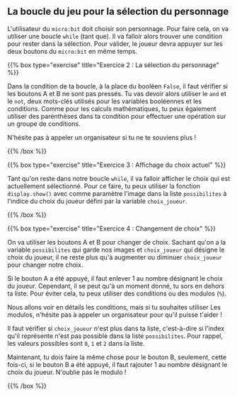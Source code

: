 ## La boucle du jeu pour la sélection du personnage

L'utilisateur du `micro:bit` doit choisir son personnage. Pour faire cela,
on va utiliser une boucle `while` (tant que). Il va falloir alors trouver
une condition pour rester dans la sélection. Pour valider, le joueur devra
appuyer sur les deux boutons du `micro:bit` en même temps.

{{% box type="exercise" title="Exercice 2 : La sélection du personnage" %}}

Dans la condition de ta boucle, à la place du booléen `False`, il faut vérifier
si les boutons A et B ne sont pas pressés. Tu vas devoir alors utiliser le `and`
et le `not`, deux mots-clés utilisés pour les variables booléennes et les
conditions. Comme pour les calculs mathématiques, tu peux également utiliser
des parenthèses dans ta condition pour effectuer une opération sur un groupe
de conditions.

N'hésite pas à appeler un organisateur si tu ne te souviens plus !

{{% /box %}}

{{% box type="exercise" title="Exercice 3 : Affichage du choix actuel" %}}

Tant qu'on reste dans notre boucle `while`, il va falloir afficher le choix
qui est actuellement sélectionné. Pour ce faire, tu peux utiliser la fonction
`display.show()` avec comme paramètre l'image dans la liste `possibilites` à
l'indice du choix du joueur défini par la variable `choix_joueur`.

{{% /box %}}

{{% box type="exercise" title="Exercice 4 : Changement de choix" %}}

On va utiliser les boutons A et B pour changer de choix. Sachant qu'on a la
variable `possibilites` qui garde nos images et `choix_joueur` qui désigne le
choix du joueur, il ne reste plus qu'à augmenter ou diminuer `choix_joueur` pour
changer notre choix.

Si le bouton A a été appuyé, il faut enlever 1 au nombre désignant le choix du
joueur. Cependant, il se peut qu'à un moment donné, tu sors en dehors ta liste.
Pour éviter cela, tu peux utiliser des conditions ou des modulos (`%`).

Nous allons voir en détails les conditions, mais si tu souhaites utiliser Les
modulos, n'hésite pas à appeler un organisateur pour qu'il puisse t'aider !

Il faut vérifier si `choix_joueur` n'est plus dans ta liste, c'est-à-dire si
l'index qu'il représente n'est pas possible dans la liste `possibilites`. Pour
rappel, les valeurs possibles sont `0`, `1` et `2` dans la liste.

Maintenant, tu dois faire la même chose pour le bouton B, seulement,
cette fois-ci, si le bouton B a été appuyé, il faut rajouter 1 au nombre
désignant le choix du joueur. N'oublie pas le modulo !

{{% /box %}}